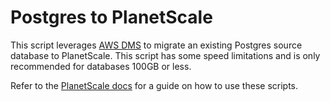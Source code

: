 # Postgres to PlanetScale

This script leverages [AWS DMS](https://aws.amazon.com/dms/) to migrate an existing Postgres source database to PlanetScale.
This script has some speed limitations and is only recommended for databases 100GB or less.

Refer to the [PlanetScale docs](https://planetscale.com/docs/imports/postgres-planetscale-migration-guide) for a guide on how to use these scripts.
